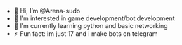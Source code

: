 - 👋 Hi, I’m @Arena-sudo
- 👀 I’m interested in game development/bot development 
- 🌱 I’m currently learning python and basic networking 
- ⚡ Fun fact: im just 17 and i make bots on telegram 

